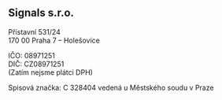## Signals s.r.o.

Přístavní 531/24  
170 00  Praha 7 – Holešovice

IČO: 08971251  
DIČ: CZ08971251  
(Zatím nejsme plátci DPH)

Spisová značka: C 328404 vedená u Městského soudu v Praze
